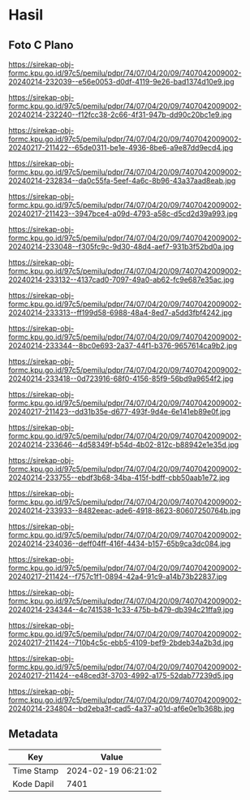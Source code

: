 # Hasil

## Foto C Plano

https://sirekap-obj-formc.kpu.go.id/97c5/pemilu/pdpr/74/07/04/20/09/7407042009002-20240214-232039--e56e0053-d0df-4119-9e26-bad1374d10e9.jpg

https://sirekap-obj-formc.kpu.go.id/97c5/pemilu/pdpr/74/07/04/20/09/7407042009002-20240214-232240--f12fcc38-2c66-4f31-947b-dd90c20bc1e9.jpg

https://sirekap-obj-formc.kpu.go.id/97c5/pemilu/pdpr/74/07/04/20/09/7407042009002-20240217-211422--65de0311-be1e-4936-8be6-a9e87dd9ecd4.jpg

https://sirekap-obj-formc.kpu.go.id/97c5/pemilu/pdpr/74/07/04/20/09/7407042009002-20240214-232834--da0c55fa-5eef-4a6c-8b96-43a37aad8eab.jpg

https://sirekap-obj-formc.kpu.go.id/97c5/pemilu/pdpr/74/07/04/20/09/7407042009002-20240217-211423--3947bce4-a09d-4793-a58c-d5cd2d39a993.jpg

https://sirekap-obj-formc.kpu.go.id/97c5/pemilu/pdpr/74/07/04/20/09/7407042009002-20240214-233048--f305fc9c-9d30-48d4-aef7-931b3f52bd0a.jpg

https://sirekap-obj-formc.kpu.go.id/97c5/pemilu/pdpr/74/07/04/20/09/7407042009002-20240214-233132--4137cad0-7097-49a0-ab62-fc9e687e35ac.jpg

https://sirekap-obj-formc.kpu.go.id/97c5/pemilu/pdpr/74/07/04/20/09/7407042009002-20240214-233313--ff199d58-6988-48a4-8ed7-a5dd3fbf4242.jpg

https://sirekap-obj-formc.kpu.go.id/97c5/pemilu/pdpr/74/07/04/20/09/7407042009002-20240214-233344--8bc0e693-2a37-44f1-b376-9657614ca9b2.jpg

https://sirekap-obj-formc.kpu.go.id/97c5/pemilu/pdpr/74/07/04/20/09/7407042009002-20240214-233418--0d723916-68f0-4156-85f9-56bd9a9654f2.jpg

https://sirekap-obj-formc.kpu.go.id/97c5/pemilu/pdpr/74/07/04/20/09/7407042009002-20240217-211423--dd31b35e-d677-493f-9d4e-6e141eb89e0f.jpg

https://sirekap-obj-formc.kpu.go.id/97c5/pemilu/pdpr/74/07/04/20/09/7407042009002-20240214-233646--4d58349f-b54d-4b02-812c-b88942e1e35d.jpg

https://sirekap-obj-formc.kpu.go.id/97c5/pemilu/pdpr/74/07/04/20/09/7407042009002-20240214-233755--ebdf3b68-34ba-415f-bdff-cbb50aab1e72.jpg

https://sirekap-obj-formc.kpu.go.id/97c5/pemilu/pdpr/74/07/04/20/09/7407042009002-20240214-233933--8482eeac-ade6-4918-8623-80607250764b.jpg

https://sirekap-obj-formc.kpu.go.id/97c5/pemilu/pdpr/74/07/04/20/09/7407042009002-20240214-234036--deff04ff-416f-4434-b157-65b9ca3dc084.jpg

https://sirekap-obj-formc.kpu.go.id/97c5/pemilu/pdpr/74/07/04/20/09/7407042009002-20240217-211424--f757c1f1-0894-42a4-91c9-a14b73b22837.jpg

https://sirekap-obj-formc.kpu.go.id/97c5/pemilu/pdpr/74/07/04/20/09/7407042009002-20240214-234344--4c741538-1c33-475b-b479-db394c21ffa9.jpg

https://sirekap-obj-formc.kpu.go.id/97c5/pemilu/pdpr/74/07/04/20/09/7407042009002-20240217-211424--710b4c5c-ebb5-4109-bef9-2bdeb34a2b3d.jpg

https://sirekap-obj-formc.kpu.go.id/97c5/pemilu/pdpr/74/07/04/20/09/7407042009002-20240217-211424--e48ced3f-3703-4992-a175-52dab77239d5.jpg

https://sirekap-obj-formc.kpu.go.id/97c5/pemilu/pdpr/74/07/04/20/09/7407042009002-20240214-234804--bd2eba3f-cad5-4a37-a01d-af6e0e1b368b.jpg


## Metadata

| Key        | Value               |
| ---------- | ------------------- |
| Time Stamp | 2024-02-19 06:21:02 |
| Kode Dapil | 7401                |



